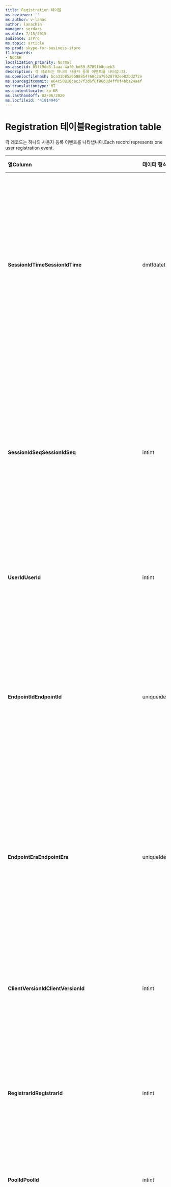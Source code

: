 ```yaml
---
title: Registration 테이블
ms.reviewer: ''
ms.author: v-lanac
author: lanachin
manager: serdars
ms.date: 7/15/2015
audience: ITPro
ms.topic: article
ms.prod: skype-for-business-itpro
f1.keywords:
- NOCSH
localization_priority: Normal
ms.assetid: 05ff9dd3-1aaa-4af0-bd69-8789fb8eaeb3
description: 각 레코드는 하나의 사용자 등록 이벤트를 나타냅니다.
ms.openlocfilehash: bca31b85a0b88854760c2a79528792ee82bd272e
ms.sourcegitcommit: e64c50818cac37f3d6f0f96d0d4ff0f4bba24aef
ms.translationtype: MT
ms.contentlocale: ko-KR
ms.lasthandoff: 02/06/2020
ms.locfileid: "41814946"
---
```

# <a name="registration-table"></a><span data-ttu-id="8d2b0-103">Registration 테이블</span><span class="sxs-lookup"><span data-stu-id="8d2b0-103">Registration table</span></span>
 
<span data-ttu-id="8d2b0-104">각 레코드는 하나의 사용자 등록 이벤트를 나타냅니다.</span><span class="sxs-lookup"><span data-stu-id="8d2b0-104">Each record represents one user registration event.</span></span>
  
|<span data-ttu-id="8d2b0-105">**열**</span><span class="sxs-lookup"><span data-stu-id="8d2b0-105">**Column**</span></span>|<span data-ttu-id="8d2b0-106">**데이터 형식**</span><span class="sxs-lookup"><span data-stu-id="8d2b0-106">**Data Type**</span></span>|<span data-ttu-id="8d2b0-107">**키/인덱스**</span><span class="sxs-lookup"><span data-stu-id="8d2b0-107">**Key/Index**</span></span>|<span data-ttu-id="8d2b0-108">**세부적인**</span><span class="sxs-lookup"><span data-stu-id="8d2b0-108">**Details**</span></span>|
|:-----|:-----|:-----|:-----|
|<span data-ttu-id="8d2b0-109">**SessionIdTime**</span><span class="sxs-lookup"><span data-stu-id="8d2b0-109">**SessionIdTime**</span></span> <br/> |<span data-ttu-id="8d2b0-110">dmtf</span><span class="sxs-lookup"><span data-stu-id="8d2b0-110">datetime</span></span>  <br/> |<span data-ttu-id="8d2b0-111">기본, 외래</span><span class="sxs-lookup"><span data-stu-id="8d2b0-111">Primary, Foreign</span></span>  <br/> |<span data-ttu-id="8d2b0-112">세션 요청 시간입니다.</span><span class="sxs-lookup"><span data-stu-id="8d2b0-112">Time of session request.</span></span> <span data-ttu-id="8d2b0-113">세션을 고유 하 게 식별 하는 **Sessionidseq** 와 함께 사용 됩니다.</span><span class="sxs-lookup"><span data-stu-id="8d2b0-113">Used in conjunction with **SessionIdSeq** to uniquely identify a session.</span></span> <span data-ttu-id="8d2b0-114">자세한 내용은 [비즈니스용 Skype 서버 2015의 대화 상자 표](dialogs.md) 를 참조 하세요.</span><span class="sxs-lookup"><span data-stu-id="8d2b0-114">See the [Dialogs table in Skype for Business Server 2015](dialogs.md) for more information.</span></span> <br/> |
|<span data-ttu-id="8d2b0-115">**SessionIdSeq**</span><span class="sxs-lookup"><span data-stu-id="8d2b0-115">**SessionIdSeq**</span></span> <br/> |<span data-ttu-id="8d2b0-116">int</span><span class="sxs-lookup"><span data-stu-id="8d2b0-116">int</span></span>  <br/> |<span data-ttu-id="8d2b0-117">기본, 외래</span><span class="sxs-lookup"><span data-stu-id="8d2b0-117">Primary, Foreign</span></span>  <br/> |<span data-ttu-id="8d2b0-118">세션을 식별 하는 ID 번호입니다.</span><span class="sxs-lookup"><span data-stu-id="8d2b0-118">ID number to identify the session.</span></span> <span data-ttu-id="8d2b0-119">세션을 고유 하 게 식별 하는 **Sessionidtime** 과 함께 사용 됩니다.</span><span class="sxs-lookup"><span data-stu-id="8d2b0-119">Used in conjunction with **SessionIdTime** to uniquely identify a session.</span></span> <span data-ttu-id="8d2b0-120">자세한 내용은 [비즈니스용 Skype 서버 2015의 대화 상자 표](dialogs.md) 를 참조 하세요.</span><span class="sxs-lookup"><span data-stu-id="8d2b0-120">See the [Dialogs table in Skype for Business Server 2015](dialogs.md) for more information.</span></span> <br/> |
|<span data-ttu-id="8d2b0-121">**UserId**</span><span class="sxs-lookup"><span data-stu-id="8d2b0-121">**UserId**</span></span> <br/> |<span data-ttu-id="8d2b0-122">int</span><span class="sxs-lookup"><span data-stu-id="8d2b0-122">int</span></span>  <br/> |<span data-ttu-id="8d2b0-123">외부</span><span class="sxs-lookup"><span data-stu-id="8d2b0-123">Foreign</span></span>  <br/> |<span data-ttu-id="8d2b0-124">사용자 ID입니다.</span><span class="sxs-lookup"><span data-stu-id="8d2b0-124">The user ID.</span></span> <span data-ttu-id="8d2b0-125">자세한 내용은 [사용자 테이블](users.md) 을 참조 하세요.</span><span class="sxs-lookup"><span data-stu-id="8d2b0-125">See the [Users table](users.md) for more information.</span></span> <br/> |
|<span data-ttu-id="8d2b0-126">**EndpointId**</span><span class="sxs-lookup"><span data-stu-id="8d2b0-126">**EndpointId**</span></span> <br/> |<span data-ttu-id="8d2b0-127">uniqueidentifier</span><span class="sxs-lookup"><span data-stu-id="8d2b0-127">uniqueidentifier</span></span>  <br/> ||<span data-ttu-id="8d2b0-128">등록 끝점을 식별 하는 GUID입니다.</span><span class="sxs-lookup"><span data-stu-id="8d2b0-128">A GUID to identify a registration endpoint.</span></span> <span data-ttu-id="8d2b0-129">일반적으로 같은 사용자의 동일한 컴퓨터의 register 이벤트는 동일한 끝점 ID를 갖습니다.</span><span class="sxs-lookup"><span data-stu-id="8d2b0-129">Usually the register event from the same computer of the same user will have the same endpoint ID.</span></span> <span data-ttu-id="8d2b0-130">다른 컴퓨터에는 다른 끝점 ID가 있습니다.</span><span class="sxs-lookup"><span data-stu-id="8d2b0-130">Different machines have a different endpoint ID.</span></span>  <br/> |
|<span data-ttu-id="8d2b0-131">**EndpointEra**</span><span class="sxs-lookup"><span data-stu-id="8d2b0-131">**EndpointEra**</span></span> <br/> |<span data-ttu-id="8d2b0-132">uniqueIdentifier</span><span class="sxs-lookup"><span data-stu-id="8d2b0-132">uniqueIdentifier</span></span>  <br/> ||<span data-ttu-id="8d2b0-133">같은 사용자 및 같은 끝점과 관련 된 등록을 구분 하는 데 사용 되는 ID입니다.</span><span class="sxs-lookup"><span data-stu-id="8d2b0-133">ID used to differentiate registrations that involve the same user and the same endpoint.</span></span>  <br/> <span data-ttu-id="8d2b0-134">이 필드는 Microsoft Lync Server 2013에서 도입 되었습니다.</span><span class="sxs-lookup"><span data-stu-id="8d2b0-134">This field was introduced in Microsoft Lync Server 2013.</span></span>  <br/> |
|<span data-ttu-id="8d2b0-135">**ClientVersionId**</span><span class="sxs-lookup"><span data-stu-id="8d2b0-135">**ClientVersionId**</span></span> <br/> |<span data-ttu-id="8d2b0-136">int</span><span class="sxs-lookup"><span data-stu-id="8d2b0-136">int</span></span>  <br/> |<span data-ttu-id="8d2b0-137">외부</span><span class="sxs-lookup"><span data-stu-id="8d2b0-137">Foreign</span></span>  <br/> |<span data-ttu-id="8d2b0-138">현재 사용자의 클라이언트 버전입니다.</span><span class="sxs-lookup"><span data-stu-id="8d2b0-138">Client version of current user.</span></span> <span data-ttu-id="8d2b0-139">자세한 내용은 [비즈니스용 Skype 서버 2015의 Clientversions 테이블](clientversions.md) 을 참조 하세요.</span><span class="sxs-lookup"><span data-stu-id="8d2b0-139">See the [ClientVersions table in Skype for Business Server 2015](clientversions.md) for more information.</span></span> <br/> |
|<span data-ttu-id="8d2b0-140">**RegistrarId**</span><span class="sxs-lookup"><span data-stu-id="8d2b0-140">**RegistrarId**</span></span> <br/> |<span data-ttu-id="8d2b0-141">int</span><span class="sxs-lookup"><span data-stu-id="8d2b0-141">int</span></span>  <br/> |<span data-ttu-id="8d2b0-142">외부</span><span class="sxs-lookup"><span data-stu-id="8d2b0-142">Foreign</span></span>  <br/> |<span data-ttu-id="8d2b0-143">등록에 사용 되는 등록자 서버의 ID입니다.</span><span class="sxs-lookup"><span data-stu-id="8d2b0-143">ID of the Registrar Server used for registration.</span></span> <span data-ttu-id="8d2b0-144">자세한 내용은 [서버 테이블](servers.md) 을 참조 하세요.</span><span class="sxs-lookup"><span data-stu-id="8d2b0-144">See the [Servers table](servers.md) for more information.</span></span> <br/> |
|<span data-ttu-id="8d2b0-145">**PoolId**</span><span class="sxs-lookup"><span data-stu-id="8d2b0-145">**PoolId**</span></span> <br/> |<span data-ttu-id="8d2b0-146">int</span><span class="sxs-lookup"><span data-stu-id="8d2b0-146">int</span></span>  <br/> |<span data-ttu-id="8d2b0-147">외부</span><span class="sxs-lookup"><span data-stu-id="8d2b0-147">Foreign</span></span>  <br/> |<span data-ttu-id="8d2b0-148">세션이 캡처된 풀의 ID입니다.</span><span class="sxs-lookup"><span data-stu-id="8d2b0-148">ID of the pool in which the session was captured.</span></span> <span data-ttu-id="8d2b0-149">자세한 내용은 [풀 테이블](pools.md) 을 참조 하세요.</span><span class="sxs-lookup"><span data-stu-id="8d2b0-149">See the [Pools table](pools.md) for more information.</span></span> <br/> |
|<span data-ttu-id="8d2b0-150">**EdgeServerId**</span><span class="sxs-lookup"><span data-stu-id="8d2b0-150">**EdgeServerId**</span></span> <br/> |<span data-ttu-id="8d2b0-151">int</span><span class="sxs-lookup"><span data-stu-id="8d2b0-151">int</span></span>  <br/> |<span data-ttu-id="8d2b0-152">외부</span><span class="sxs-lookup"><span data-stu-id="8d2b0-152">Foreign</span></span>  <br/> |<span data-ttu-id="8d2b0-153">Edge 서버 등록을 진행 하는 동안.</span><span class="sxs-lookup"><span data-stu-id="8d2b0-153">Edge Server the registration is going through.</span></span> <span data-ttu-id="8d2b0-154">자세한 내용은 [비즈니스용 Skype 서버 2015에서 EdgeServers 테이블](edgeservers.md) 을 참조 하세요.</span><span class="sxs-lookup"><span data-stu-id="8d2b0-154">See the [EdgeServers table in Skype for Business Server 2015](edgeservers.md) for more information.</span></span> <br/> |
|<span data-ttu-id="8d2b0-155">**IsInternal**</span><span class="sxs-lookup"><span data-stu-id="8d2b0-155">**IsInternal**</span></span> <br/> |<span data-ttu-id="8d2b0-156">다소</span><span class="sxs-lookup"><span data-stu-id="8d2b0-156">Bit</span></span>  <br/> ||<span data-ttu-id="8d2b0-157">사용자가 내부에서 로그온 되었는지 여부</span><span class="sxs-lookup"><span data-stu-id="8d2b0-157">Whether the user is logged on from internal or not.</span></span>  <br/> |
|<span data-ttu-id="8d2b0-158">**IsUserServiceAvailable 가능**</span><span class="sxs-lookup"><span data-stu-id="8d2b0-158">**IsUserServiceAvailable**</span></span> <br/> |<span data-ttu-id="8d2b0-159">다소</span><span class="sxs-lookup"><span data-stu-id="8d2b0-159">bit</span></span>  <br/> ||<span data-ttu-id="8d2b0-160">UserService를 사용할 수 있는지 여부</span><span class="sxs-lookup"><span data-stu-id="8d2b0-160">Whether the UserService is available or not.</span></span>  <br/> |
|<span data-ttu-id="8d2b0-161">**IsPrimaryRegistrar**</span><span class="sxs-lookup"><span data-stu-id="8d2b0-161">**IsPrimaryRegistrar**</span></span> <br/> |<span data-ttu-id="8d2b0-162">다소</span><span class="sxs-lookup"><span data-stu-id="8d2b0-162">bit</span></span>  <br/> ||<span data-ttu-id="8d2b0-163">기본 등록 기관에 등록할 것인지 여부</span><span class="sxs-lookup"><span data-stu-id="8d2b0-163">Whether register to the primary Registrar or not.</span></span>  <br/> |
|<span data-ttu-id="8d2b0-164">**IsPrimaryRegistrarCentral**</span><span class="sxs-lookup"><span data-stu-id="8d2b0-164">**IsPrimaryRegistrarCentral**</span></span> <br/> |<span data-ttu-id="8d2b0-165">다소</span><span class="sxs-lookup"><span data-stu-id="8d2b0-165">bit</span></span>  <br/> ||<span data-ttu-id="8d2b0-166">사용자가 survivable branch 기기에 등록 되었는지 여부를 나타냅니다.</span><span class="sxs-lookup"><span data-stu-id="8d2b0-166">Indicates whether or not the user is registered with a survivable branch appliance.</span></span>  <br/> <span data-ttu-id="8d2b0-167">이 필드는 Microsoft Lync Server 2013에서 도입 되었습니다.</span><span class="sxs-lookup"><span data-stu-id="8d2b0-167">This field was introduced in Microsoft Lync Server 2013.</span></span>  <br/> |
|<span data-ttu-id="8d2b0-168">**RegisterTime**</span><span class="sxs-lookup"><span data-stu-id="8d2b0-168">**RegisterTime**</span></span> <br/> |<span data-ttu-id="8d2b0-169">dmtf</span><span class="sxs-lookup"><span data-stu-id="8d2b0-169">datetime</span></span>  <br/> ||<span data-ttu-id="8d2b0-170">등록 시간.</span><span class="sxs-lookup"><span data-stu-id="8d2b0-170">Registration time.</span></span>  <br/> |
|<span data-ttu-id="8d2b0-171">**DeRegisterTime**</span><span class="sxs-lookup"><span data-stu-id="8d2b0-171">**DeRegisterTime**</span></span> <br/> |<span data-ttu-id="8d2b0-172">dmtf</span><span class="sxs-lookup"><span data-stu-id="8d2b0-172">datetime</span></span>  <br/> ||<span data-ttu-id="8d2b0-173">등록 취소 시간.</span><span class="sxs-lookup"><span data-stu-id="8d2b0-173">De-Registration time.</span></span>  <br/> |
|<span data-ttu-id="8d2b0-174">**ResponseCode**</span><span class="sxs-lookup"><span data-stu-id="8d2b0-174">**ResponseCode**</span></span> <br/> |<span data-ttu-id="8d2b0-175">int</span><span class="sxs-lookup"><span data-stu-id="8d2b0-175">int</span></span>  <br/> ||<span data-ttu-id="8d2b0-176">Register 요청의 응답 코드입니다.</span><span class="sxs-lookup"><span data-stu-id="8d2b0-176">Response code of the register request.</span></span>  <br/> |
|<span data-ttu-id="8d2b0-177">**DiagnosticId**</span><span class="sxs-lookup"><span data-stu-id="8d2b0-177">**DiagnosticId**</span></span> <br/> |<span data-ttu-id="8d2b0-178">int</span><span class="sxs-lookup"><span data-stu-id="8d2b0-178">int</span></span>  <br/> ||<span data-ttu-id="8d2b0-179">Register 요청의 진단 ID입니다.</span><span class="sxs-lookup"><span data-stu-id="8d2b0-179">Diagnostic ID of the register request.</span></span> <span data-ttu-id="8d2b0-180">이는 진단 정보 유형을 나타냅니다.</span><span class="sxs-lookup"><span data-stu-id="8d2b0-180">This indicates that diagnostic information type.</span></span>  <br/> |
|<span data-ttu-id="8d2b0-181">**DeviceId**</span><span class="sxs-lookup"><span data-stu-id="8d2b0-181">**DeviceId**</span></span> <br/> |<span data-ttu-id="8d2b0-182">int</span><span class="sxs-lookup"><span data-stu-id="8d2b0-182">int</span></span>  <br/> |<span data-ttu-id="8d2b0-183">외부</span><span class="sxs-lookup"><span data-stu-id="8d2b0-183">Foreign</span></span>  <br/> |<span data-ttu-id="8d2b0-184">등록 요청이 들어오는 장치입니다.</span><span class="sxs-lookup"><span data-stu-id="8d2b0-184">The device that the register request is coming from.</span></span> <span data-ttu-id="8d2b0-185">자세한 내용은 [비즈니스용 Skype 서버 2015에서 장치 테이블](devices.md) 을 참조 하세요.</span><span class="sxs-lookup"><span data-stu-id="8d2b0-185">See the [Devices table in Skype for Business Server 2015](devices.md) for more information.</span></span> <br/> |
|<span data-ttu-id="8d2b0-186">**DeRegisterTypeId**</span><span class="sxs-lookup"><span data-stu-id="8d2b0-186">**DeRegisterTypeId**</span></span> <br/> |<span data-ttu-id="8d2b0-187">tinyint</span><span class="sxs-lookup"><span data-stu-id="8d2b0-187">tinyint</span></span>  <br/> |<span data-ttu-id="8d2b0-188">외부</span><span class="sxs-lookup"><span data-stu-id="8d2b0-188">Foreign</span></span>  <br/> |<span data-ttu-id="8d2b0-189">' 사용자 시작 ', ' 등록 만료 ', ' 클라이언트 실패 ' 등의 등록을 취소 하는 이유입니다.</span><span class="sxs-lookup"><span data-stu-id="8d2b0-189">The reason of de-register, such as 'user initiated', 'registration expired', 'client fail', and more.</span></span> <span data-ttu-id="8d2b0-190">자세한 내용은 [비즈니스용 Skype 서버 2015에서 DeRegisterType 테이블](deregistertype.md) 을 참조 하세요.</span><span class="sxs-lookup"><span data-stu-id="8d2b0-190">See the [DeRegisterType table in Skype for Business Server 2015](deregistertype.md) for more information.</span></span> <br/> |
|<span data-ttu-id="8d2b0-191">**IPAddress**</span><span class="sxs-lookup"><span data-stu-id="8d2b0-191">**IPAddress**</span></span> <br/> |<span data-ttu-id="8d2b0-192">nvarchar (256)</span><span class="sxs-lookup"><span data-stu-id="8d2b0-192">nvarchar(256)</span></span>  <br/> ||<span data-ttu-id="8d2b0-193">사용자가 등록 한 끝점의 IP 주소입니다.</span><span class="sxs-lookup"><span data-stu-id="8d2b0-193">IP address of the endpoint the user registered with.</span></span> <span data-ttu-id="8d2b0-194">IPv4 주소 또는 IPv6 주소를 사용할 수 있습니다.</span><span class="sxs-lookup"><span data-stu-id="8d2b0-194">This can be an IPv4 address or an IPv6 address.</span></span>  <br/> <span data-ttu-id="8d2b0-195">이 필드는 Microsoft Lync Server 2013에서 도입 되었습니다.</span><span class="sxs-lookup"><span data-stu-id="8d2b0-195">This field was introduced in Microsoft Lync Server 2013.</span></span>  <br/> |
|<span data-ttu-id="8d2b0-196">**LastModifiedTime**</span><span class="sxs-lookup"><span data-stu-id="8d2b0-196">**LastModifiedTime**</span></span> <br/> |<span data-ttu-id="8d2b0-197">Dmtf</span><span class="sxs-lookup"><span data-stu-id="8d2b0-197">Datetime</span></span>  <br/> ||<span data-ttu-id="8d2b0-198">모니터링 서비스에 내부적으로 사용 합니다.</span><span class="sxs-lookup"><span data-stu-id="8d2b0-198">For internal use by the Monitoring service.</span></span>  <br/> <span data-ttu-id="8d2b0-199">이 필드는 비즈니스용 Skype 서버 2015에서 도입 되었습니다.</span><span class="sxs-lookup"><span data-stu-id="8d2b0-199">This field was introduced in Skype for Business Server 2015.</span></span>  <br/> |
   

